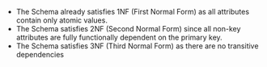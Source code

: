 - The Schema already satisfies 1NF (First Normal Form) as all attributes contain only atomic values.
- The Schema satisfies 2NF (Second Normal Form) since all non-key attributes are fully functionally dependent on the primary key.
- The Schema satisfies 3NF (Third Normal Form) as there are no transitive dependencies